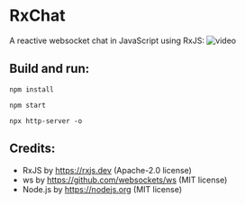 # RxChat
A reactive websocket chat in JavaScript using RxJS:
![video](https://user-images.githubusercontent.com/62397363/88463935-d8822900-ceb6-11ea-9dab-99820a875d0e.gif)

## Build and run:
```
npm install
```
```
npm start
```
```
npx http-server -o
```

## Credits:
- RxJS by https://rxjs.dev (Apache-2.0 license)
- ws by https://github.com/websockets/ws (MIT license)
- Node.js by https://nodejs.org (MIT license)
